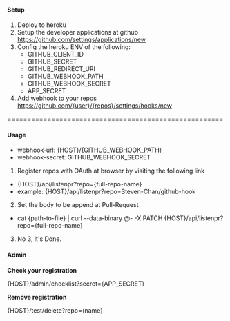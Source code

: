 #### Setup

1. Deploy to heroku
1. Setup the developer applications at github https://github.com/settings/applications/new
1. Config the heroku ENV of the following:
    - GITHUB_CLIENT_ID
    - GITHUB_SECRET
    - GITHUB_REDIRECT_URI
    - GITHUB_WEBHOOK_PATH
    - GITHUB_WEBHOOK_SECRET
    - APP_SECRET
1. Add webhook to your repos https://github.com/{user}/{repos}/settings/hooks/new

======================================================

#### Usage

- webhook-url: {HOST}/{GITHUB_WEBHOOK_PATH}
- webhook-secret: GITHUB_WEBHOOK_SECRET


1. Register repos with OAuth at browser by visiting the following link
  - {HOST}/api/listenpr?repo={full-repo-name}
  - example: {HOST}/api/listenpr?repo=Steven-Chan/github-hook
2. Set the body to be append at Pull-Request
  - cat {path-to-file} | curl --data-binary @- -X PATCH {HOST}/api/listenpr?repo={full-repo-name}
3. No 3, it's Done.


#### Admin
__Check your registration__

{HOST}/admin/checklist?secret={APP_SECRET}

__Remove registration__

{HOST}/test/delete?repo={name}
